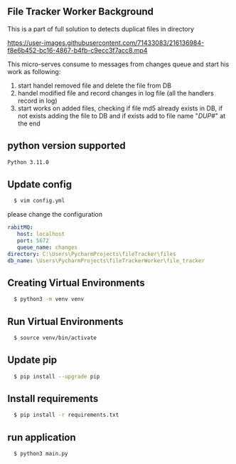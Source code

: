 File Tracker Worker Background
-------------
This is a part of full solution to detects duplicat files in directory


https://user-images.githubusercontent.com/71433083/216136984-f8e6b452-bc16-4867-b4fb-c9ecc3f7acc8.mp4


This micro-serves consume to messages from changes queue and start his work as following:
1. start handel removed file and delete the file from DB
2. handel modified file and record changes in log file (all the handlers record in log)
3. start works on added files, checking if file md5 already exists in DB, if not exists adding the file to DB and if exists add to file name "_DUP_#" at the end


## python version supported
```sh
Python 3.11.0
```

## Update config
```sh
  $ vim config.yml
```
please change the configuration
```yml
rabitMQ:
   host: localhost
   port: 5672
   queue_name: changes
directory: C:\Users\PycharmProjects\fileTracker\files
db_name: \Users\PycharmProjects\fileTrackerWorker\file_tracker
```

## Creating Virtual Environments
```sh
  $ python3 -m venv venv
```

## Run Virtual Environments
```sh
  $ source venv/bin/activate
```

## Update pip
```sh
  $ pip install --upgrade pip   
```

## Install requirements
```sh
  $ pip install -r requirements.txt
```

## run application
```shell
  $ python3 main.py
```
